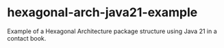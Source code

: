 # hexagonal-arch-java21-example
Example of a Hexagonal Architecture package structure using Java 21 in a contact book.
